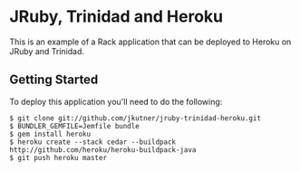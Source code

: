 # JRuby, Trinidad and Heroku

This is an example of a Rack application that can be deployed to Heroku on JRuby and Trinidad.

## Getting Started

To deploy this application you'll need to do the following:

    $ git clone git://github.com/jkutner/jruby-trinidad-heroku.git
    $ BUNDLER_GEMFILE=Jemfile bundle
    $ gem install heroku
    $ heroku create --stack cedar --buildpack http://github.com/heroku/heroku-buildpack-java
    $ git push heroku master

